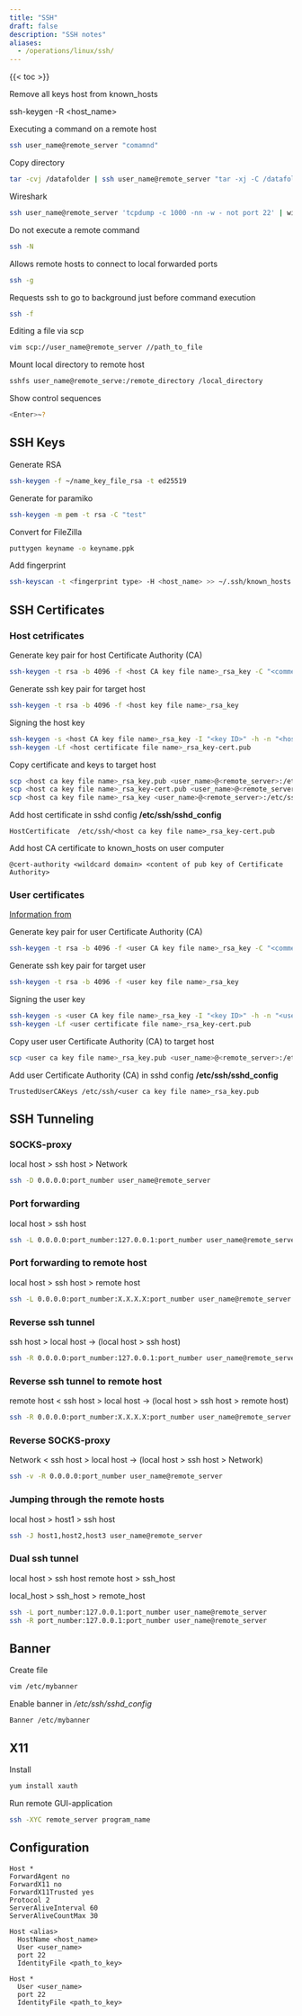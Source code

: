 ```yaml
---
title: "SSH"
draft: false
description: "SSH notes"
aliases:
  - /operations/linux/ssh/
---
```


{{< toc >}}

Remove all keys host from known_hosts

ssh-keygen -R <host_name>

Executing a command on a remote host

```bash
ssh user_name@remote_server "comamnd"
```

Copy directory

```bash
tar -cvj /datafolder | ssh user_name@remote_server "tar -xj -C /datafolder"
```

Wireshark

```bash
ssh user_name@remote_server 'tcpdump -c 1000 -nn -w - not port 22' | wireshark -k –i
```

Do not execute a remote command

```bash
ssh -N
```

Allows remote hosts to connect to local forwarded ports

```bash
ssh -g
```

Requests ssh to go to background just before command execution

```bash
ssh -f
```

Editing a file via scp

```bash
vim scp://user_name@remote_server //path_to_file
```

Mount local directory to remote host

```bash
sshfs user_name@remote_serve:/remote_directory /local_directory
```

Show control sequences

```bash
<Enter>~?
```

## SSH Keys

Generate RSA

```bash
ssh-keygen -f ~/name_key_file_rsa -t ed25519
```

Generate for paramiko

```bash
ssh-keygen -m pem -t rsa -C "test"
```

Convert for FileZilla

```bash
puttygen keyname -o keyname.ppk
```

Add fingerprint

```bash
ssh-keyscan -t <fingerprint type> -H <host_name> >> ~/.ssh/known_hosts
```

## SSH Certificates

### Host cetrificates

Generate key pair for host Certificate Authority (CA)

```bash
ssh-keygen -t rsa -b 4096 -f <host CA key file name>_rsa_key -C "<comment>"
```

Generate ssh key pair for target host

```bash
ssh-keygen -t rsa -b 4096 -f <host key file name>_rsa_key
```

Signing the host key

```bash
ssh-keygen -s <host CA key file name>_rsa_key -I "<key ID>" -h -n "<host principals>" -V <validity interval> <host ca key file name>_rsa_key.pub
ssh-keygen -Lf <host certificate file name>_rsa_key-cert.pub
```

Copy certificate and keys to target host

```bash
scp <host ca key file name>_rsa_key.pub <user_name>@<remote_server>:/etc/ssh
scp <host ca key file name>_rsa_key-cert.pub <user_name>@<remote_server>:/etc/ssh
scp <host ca key file name>_rsa_key <user_name>@<remote_server>:/etc/ssh
```

Add host certificate in sshd config __/etc/ssh/sshd_config__

```text
HostCertificate  /etc/ssh/<host ca key file name>_rsa_key-cert.pub
```

Add host CA certificate to known_hosts on user computer

```text
@cert-authority <wildcard domain> <content of pub key of Certificate Authority>
```

### User certificates

[Information from](https://goteleport.com/blog/how-to-configure-ssh-certificate-based-authentication/)

Generate key pair for user Certificate Authority (CA)

```bash
ssh-keygen -t rsa -b 4096 -f <user CA key file name>_rsa_key -C "<comment>"
```

Generate ssh key pair for target user

```bash
ssh-keygen -t rsa -b 4096 -f <user key file name>_rsa_key
```

Signing the user key

```bash
ssh-keygen -s <user CA key file name>_rsa_key -I "<key ID>" -h -n "<user principals>" -V <validity interval> <user ca key file name>_rsa_key.pub
ssh-keygen -Lf <user certificate file name>_rsa_key-cert.pub
```

Copy user user Certificate Authority (CA) to target host

```bash
scp <user ca key file name>_rsa_key.pub <user_name>@<remote_server>:/etc/ssh
```

Add user Certificate Authority (CA) in sshd config __/etc/ssh/sshd_config__

```text
TrustedUserCAKeys /etc/ssh/<user ca key file name>_rsa_key.pub
```

## SSH Tunneling

### SOCKS-proxy

local host > ssh host > Network

```bash
ssh -D 0.0.0.0:port_number user_name@remote_server
```

### Port forwarding

local host > ssh host

```bash
ssh -L 0.0.0.0:port_number:127.0.0.1:port_number user_name@remote_server
```

### Port forwarding to remote host

local host > ssh host > remote host

```bash
ssh -L 0.0.0.0:port_number:X.X.X.X:port_number user_name@remote_server
```

### Reverse ssh tunnel

ssh host > local host -> (local host > ssh host)

```bash
ssh -R 0.0.0.0:port_number:127.0.0.1:port_number user_name@remote_server
```

### Reverse ssh tunnel to remote host

remote host < ssh host > local host -> (local host > ssh host > remote host)

```bash
ssh -R 0.0.0.0:port_number:X.X.X.X:port_number user_name@remote_server
```

### Reverse SOCKS-proxy

Network < ssh host > local host -> (local host > ssh host > Network)

```bash
ssh -v -R 0.0.0.0:port_number user_name@remote_server
```

### Jumping through the remote hosts

local host > host1 > ssh host

```bash
ssh -J host1,host2,host3 user_name@remote_server
```

### Dual ssh tunnel

local host > ssh host
remote host > ssh_host

local_host > ssh_host > remote_host

```bash
ssh -L port_number:127.0.0.1:port_number user_name@remote_server
ssh -R port_number:127.0.0.1:port_number user_name@remote_server
```

## Banner

Create file

```bash
vim /etc/mybanner
```

Enable banner in _\/etc/ssh\/sshd_config_

```text
Banner /etc/mybanner
```

## X11

Install

```bash
yum install xauth
```

Run remote GUI-application

```bash
ssh -XYC remote_server program_name
```

## Configuration

```text
Host *
ForwardAgent no
ForwardX11 no
ForwardX11Trusted yes
Protocol 2
ServerAliveInterval 60
ServerAliveCountMax 30

Host <alias>
  HostName <host_name>
  User <user_name>
  port 22
  IdentityFile <path_to_key>

Host *
  User <user_name>
  port 22
  IdentityFile <path_to_key>
```
